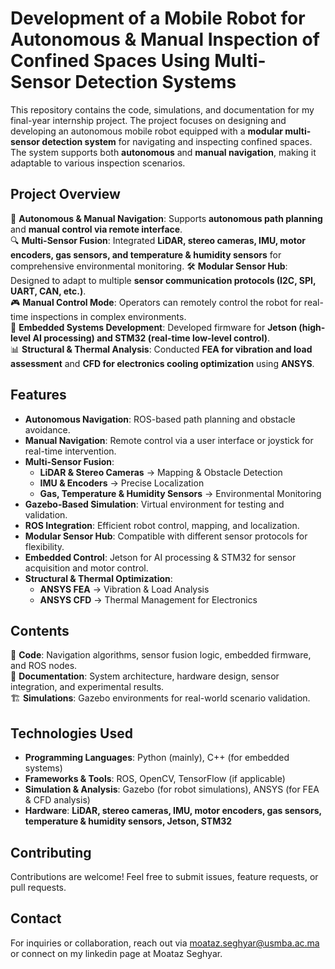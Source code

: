 # **Development of a Mobile Robot for Autonomous & Manual Inspection of Confined Spaces Using Multi-Sensor Detection Systems**  

This repository contains the code, simulations, and documentation for my final-year internship project. The project focuses on designing and developing an autonomous mobile robot equipped with a **modular multi-sensor detection system** for navigating and inspecting confined spaces. The system supports both **autonomous** and **manual navigation**, making it adaptable to various inspection scenarios.  

## **Project Overview**  
🚀 **Autonomous & Manual Navigation**: Supports **autonomous path planning** and **manual control via remote interface**.  
🔍 **Multi-Sensor Fusion**: Integrated **LiDAR, stereo cameras, IMU, motor encoders, gas sensors, and temperature & humidity sensors** for comprehensive environmental monitoring. 
🛠 **Modular Sensor Hub**: Designed to adapt to multiple **sensor communication protocols (I2C, SPI, UART, CAN, etc.)**.  
🎮 **Manual Control Mode**: Operators can remotely control the robot for real-time inspections in complex environments.  
🎯 **Embedded Systems Development**: Developed firmware for **Jetson (high-level AI processing) and STM32 (real-time low-level control)**.  
📊 **Structural & Thermal Analysis**: Conducted **FEA for vibration and load assessment** and **CFD for electronics cooling optimization** using **ANSYS**.  

## **Features**  
- **Autonomous Navigation**: ROS-based path planning and obstacle avoidance.  
- **Manual Navigation**: Remote control via a user interface or joystick for real-time intervention.  
- **Multi-Sensor Fusion**:  
  - **LiDAR & Stereo Cameras** → Mapping & Obstacle Detection  
  - **IMU & Encoders** → Precise Localization  
  - **Gas, Temperature & Humidity Sensors** → Environmental Monitoring  
- **Gazebo-Based Simulation**: Virtual environment for testing and validation.  
- **ROS Integration**: Efficient robot control, mapping, and localization.  
- **Modular Sensor Hub**: Compatible with different sensor protocols for flexibility.  
- **Embedded Control**: Jetson for AI processing & STM32 for sensor acquisition and motor control.  
- **Structural & Thermal Optimization**:  
  - **ANSYS FEA** → Vibration & Load Analysis  
  - **ANSYS CFD** → Thermal Management for Electronics  

## **Contents**  
📂 **Code**: Navigation algorithms, sensor fusion logic, embedded firmware, and ROS nodes.  
📄 **Documentation**: System architecture, hardware design, sensor integration, and experimental results.  
🏗 **Simulations**: Gazebo environments for real-world scenario validation.  

## **Technologies Used**  
- **Programming Languages**: Python (mainly), C++ (for embedded systems)  
- **Frameworks & Tools**: ROS, OpenCV, TensorFlow (if applicable)  
- **Simulation & Analysis**: Gazebo (for robot simulations), ANSYS (for FEA & CFD analysis)  
- **Hardware**: **LiDAR, stereo cameras, IMU, motor encoders, gas sensors, temperature & humidity sensors, Jetson, STM32**  

## **Contributing**  
Contributions are welcome! Feel free to submit issues, feature requests, or pull requests.  

## **Contact**  
For inquiries or collaboration, reach out via moataz.seghyar@usmba.ac.ma or connect on my linkedin page at Moataz Seghyar.  
